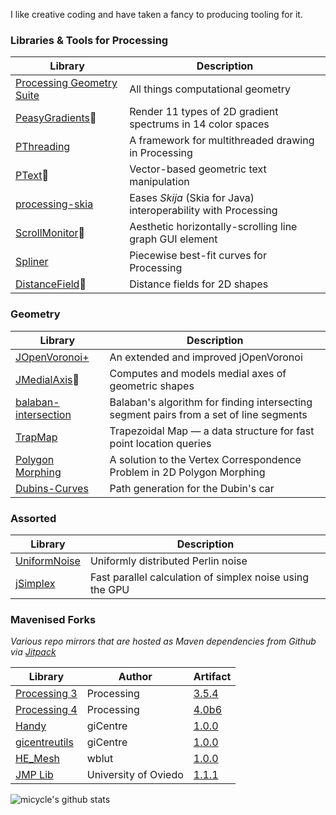 I like creative coding and have taken a fancy to producing tooling for it.

### Libraries & Tools for Processing

| Library  | Description |
| ------------- | ------------- |
| [Processing Geometry Suite](https://github.com/micycle1/PTS)  | All things computational geometry |
| [PeasyGradients](https://github.com/micycle1/PeasyGradients)🚧 | Render 11 types of 2D gradient spectrums in 14 color spaces |
| [PThreading](https://github.com/micycle1/PThreading)  | A framework for multithreaded drawing in Processing  |
| [PText](https://github.com/micycle1/PText)🚧  | Vector-based geometric text manipulation |
| [processing-skia](https://github.com/micycle1/processing-skia)  | Eases *Skija* (Skia for Java) interoperability with Processing |
| [ScrollMonitor](https://github.com/micycle1/ScrollMonitor)🚧  | Aesthetic horizontally-scrolling line graph GUI element |
| [Spliner](https://github.com/micycle1/Spliner)  | Piecewise best-fit curves for Processing  |
| [DistanceField](https://github.com/micycle1/DistanceField)🚧  | Distance fields for 2D shapes  |



### Geometry

| Library  | Description |
| ------------- | ------------- |
| [JOpenVoronoi+](https://github.com/micycle1/jOpenVoronoi) | An extended and improved jOpenVoronoi |
| [JMedialAxis](https://github.com/micycle1/JMedialAxis)🚧  | Computes and models medial axes of geometric shapes|
| [balaban-intersection](https://github.com/micycle1/balaban-intersection) | Balaban's algorithm for finding intersecting segment pairs from a set of line segments |
| [TrapMap](https://github.com/micycle1/TrapMap) | Trapezoidal Map — a data structure for fast point location queries |
| [Polygon Morphing](https://github.com/micycle1/Polygon-Morphing)| A solution to the Vertex Correspondence Problem in 2D Polygon Morphing |
| [Dubins-Curves](https://github.com/micycle1/Dubins-Curves) | Path generation for the Dubin's car

### Assorted

| Library  | Description |
| ------------- | ------------- |
| [UniformNoise](https://github.com/micycle1/UniformNoise) | Uniformly distributed Perlin noise|
| [jSimplex](https://github.com/micycle1/jSimplex) | Fast parallel calculation of simplex noise using the GPU |

### Mavenised Forks

*Various repo mirrors that are hosted as Maven dependencies from Github via [Jitpack](https://jitpack.io/)*

| Library  | Author | Artifact |
| ------------- | ------------- | ------------- |
| [Processing 3](https://github.com/micycle1/processing3) | Processing | [3.5.4](https://jitpack.io/#micycle1/processing3) |
| [Processing 4](https://github.com/micycle1/processing-core-4) | Processing | [4.0b6](https://jitpack.io/#micycle1/processing-core-4) |
| [Handy](https://github.com/micycle1/handy) | giCentre | [1.0.0](https://jitpack.io/#micycle1/handy) |
| [gicentreutils](https://github.com/micycle1/gicentreutils) | giCentre | [1.0.0](https://jitpack.io/#micycle1/gicentreutils) |
| [HE_Mesh](https://github.com/micycle1/HE_Mesh-maven) | wblut | [1.0.0](https://jitpack.io/#micycle1/HE_Mesh/1.0.0) |
| [JMP Lib](https://github.com/micycle1/JMPLib) | University of Oviedo | [1.1.1](https://jitpack.io/#micycle1/HE_Mesh/1.0.0) |

![micycle's github stats](https://github-readme-stats.vercel.app/api?username=micycle1&show_icons=true)
